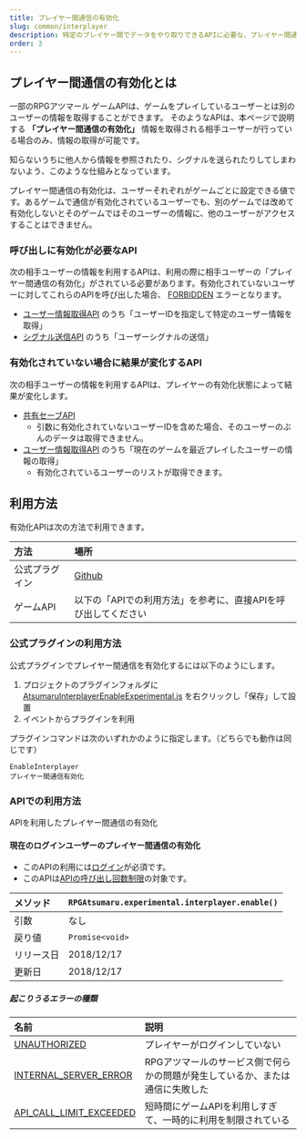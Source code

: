 ```yaml
---
title: プレイヤー間通信の有効化
slug: common/interplayer
description: 特定のプレイヤー間でデータをやり取りできるAPIに必要な、プレイヤー間通信の有効化APIについてです。
order: 3
---
```


## プレイヤー間通信の有効化とは
一部のRPGアツマール ゲームAPIは、ゲームをプレイしているユーザーとは別のユーザーの情報を取得することができます。
そのようなAPIは、本ページで説明する **「プレイヤー間通信の有効化」** 情報を取得される相手ユーザーが行っている場合のみ、情報の取得が可能です。

知らないうちに他人から情報を参照されたり、シグナルを送られたりしてしまわないよう、このような仕組みとなっています。

プレイヤー間通信の有効化は、ユーザーそれぞれがゲームごとに設定できる値です。あるゲームで通信が有効化されているユーザーでも、別のゲームでは改めて有効化しないとそのゲームではそのユーザーの情報に、他のユーザーがアクセスすることはできません。

### 呼び出しに有効化が必要なAPI
次の相手ユーザーの情報を利用するAPIは、利用の際に相手ユーザーの「プレイヤー間通信の有効化」がされている必要があります。有効化されていないユーザーに対してこれらのAPIを呼び出した場合、 [FORBIDDEN](/common/errors) エラーとなります。

- [ユーザー情報取得API](/user) のうち「ユーザーIDを指定して特定のユーザー情報を取得」
- [シグナル送信API](/signal) のうち「ユーザーシグナルの送信」

### 有効化されていない場合に結果が変化するAPI
次の相手ユーザーの情報を利用するAPIは、プレイヤーの有効化状態によって結果が変化します。

- [共有セーブAPI](/shared-save)
  - 引数に有効化されていないユーザーIDを含めた場合、そのユーザーのぶんのデータは取得できません。
- [ユーザー情報取得API](/user) のうち「現在のゲームを最近プレイしたユーザーの情報の取得」
  - 有効化されているユーザーのリストが取得できます。


## 利用方法

有効化APIは次の方法で利用できます。

方法 | 場所
:---|:---
公式プラグイン | [Github](https://github.com/atsumaru/mv-plugins/blob/master/plugins/AtsumaruInterplayerEnableExperimental.js)
ゲームAPI | 以下の「APIでの利用方法」を参考に、直接APIを呼び出してください

### 公式プラグインの利用方法
公式プラグインでプレイヤー間通信を有効化するには以下のようにします。
1. プロジェクトのプラグインフォルダに [AtsumaruInterplayerEnableExperimental.js](https://raw.githubusercontent.com/atsumaru/mv-plugins/master/plugins/AtsumaruInterplayerEnableExperimental.js) を右クリックし「保存」して設置
1. イベントからプラグインを利用

プラグインコマンドは次のいずれかのように指定します。（どちらでも動作は同じです）

```
EnableInterplayer
プレイヤー間通信有効化
```


### APIでの利用方法
APIを利用したプレイヤー間通信の有効化

#### 現在のログインユーザーのプレイヤー間通信の有効化

- このAPIの利用には[ログイン](/common/login)が必須です。
- このAPIは[APIの呼び出し回数制限](/common/rate-limit)の対象です。

メソッド | `RPGAtsumaru.experimental.interplayer.enable()`
:---|:---
引数 | なし
戻り値 | `Promise<void>`
リリース日 | 2018/12/17
更新日 | 2018/12/17

##### 起こりうるエラーの種類
名前 | 説明
:---|:---
[UNAUTHORIZED](/common/errors) | プレイヤーがログインしていない
[INTERNAL_SERVER_ERROR](/common/errors) | RPGアツマールのサービス側で何らかの問題が発生しているか、または通信に失敗した
[API_CALL_LIMIT_EXCEEDED](/common/errors) | 短時間にゲームAPIを利用しすぎて、一時的に利用を制限されている
